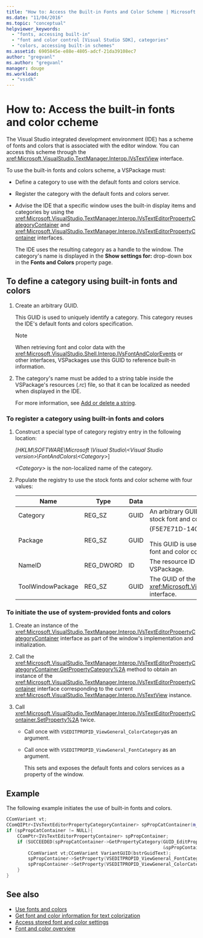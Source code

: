 ```yaml
---
title: "How to: Access the Built-in Fonts and Color Scheme | Microsoft Docs"
ms.date: "11/04/2016"
ms.topic: "conceptual"
helpviewer_keywords:
  - "fonts, accessing built-in"
  - "font and color control [Visual Studio SDK], categories"
  - "colors, accessing built-in schemes"
ms.assetid: 6905845e-e88e-4805-adcf-21da39108ec7
author: "gregvanl"
ms.author: "gregvanl"
manager: douge
ms.workload:
  - "vssdk"
---
```

# How to: Access the built-in fonts and color ccheme
The Visual Studio integrated development environment (IDE) has a scheme of fonts and colors that is associated with the editor window. You can access this scheme through the <xref:Microsoft.VisualStudio.TextManager.Interop.IVsTextView> interface.

 To use the built-in fonts and colors scheme, a VSPackage must:

- Define a category to use with the default fonts and colors service.

- Register the category with the default fonts and colors server.

- Advise the IDE that a specific window uses the built-in display items and categories by using the <xref:Microsoft.VisualStudio.TextManager.Interop.IVsTextEditorPropertyCategoryContainer> and <xref:Microsoft.VisualStudio.TextManager.Interop.IVsTextEditorPropertyContainer> interfaces.

  The IDE uses the resulting category as a handle to the window. The category's name is displayed in the **Show settings for:** drop-down box in the **Fonts and Colors** property page.

## To define a category using built-in fonts and colors

1.  Create an arbitrary GUID.

     This GUID is used to uniquely identify a category. This category reuses the IDE's default fonts and colors specification.

    > [!NOTE]
    >  When retrieving font and color data with the <xref:Microsoft.VisualStudio.Shell.Interop.IVsFontAndColorEvents> or other interfaces, VSPackages use this GUID to reference built-in information.

2.  The category's name must be added to a string table inside the VSPackage's resources (*.rc*) file, so that it can be localized as needed when displayed in the IDE.

     For more information, see [Add or delete a string](/cpp/windows/adding-or-deleting-a-string).

### To register a category using built-in fonts and colors

1.  Construct a special type of category registry entry in the following location:

     *[HKLM\SOFTWARE\Microsoft \Visual Studio\\\<Visual Studio version>\FontAndColors\\\<Category>*]

     *\<Category>* is the non-localized name of the category.

2.  Populate the registry to use the stock fonts and color scheme with four values:

    |Name|Type|Data|Description|
    |----------|----------|----------|-----------------|
    |Category|REG_SZ|GUID|An arbitrary GUID that identifies a category that contains the stock font and color scheme.|
    |Package|REG_SZ|GUID|{F5E7E71D-1401-11D1-883B-0000F87579D2}<br /><br /> This GUID is used by all VSPackages that use the default font and color configurations.|
    |NameID|REG_DWORD|ID|The resource ID of a localizable category name in the VSPackage.|
    |ToolWindowPackage|REG_SZ|GUID|The GUID of the VSPackage implementing the <xref:Microsoft.VisualStudio.TextManager.Interop.IVsTextView> interface.|

### To initiate the use of system-provided fonts and colors

1. Create an instance of the <xref:Microsoft.VisualStudio.TextManager.Interop.IVsTextEditorPropertyCategoryContainer> interface as part of the window's implementation and initialization.

2. Call the <xref:Microsoft.VisualStudio.TextManager.Interop.IVsTextEditorPropertyCategoryContainer.GetPropertyCategory%2A> method to obtain an instance of the <xref:Microsoft.VisualStudio.TextManager.Interop.IVsTextEditorPropertyContainer> interface corresponding to the current <xref:Microsoft.VisualStudio.TextManager.Interop.IVsTextView> instance.

3. Call <xref:Microsoft.VisualStudio.TextManager.Interop.IVsTextEditorPropertyContainer.SetProperty%2A> twice.

   - Call once with `VSEDITPROPID_ViewGeneral_ColorCategory`as an argument.

   - Call once with `VSEDITPROPID_ViewGeneral_FontCategory` as an argument.

     This sets and exposes the default fonts and colors services as a property of the window.

## Example
 The following example initiates the use of built-in fonts and colors.

```cpp
CComVariant vt;
CComQIPtr<IVsTextEditorPropertyCategoryContainer> spPropCatContainer(m_spView);
if (spPropCatContainer != NULL){
    CComPtr<IVsTextEditorPropertyContainer> spPropContainer;
    if (SUCCEEDED(spPropCatContainer->GetPropertyCategory(GUID_EditPropCategory_View_MasterSettings,
                                                          &spPropContainer))){
        CComVariant vt;CComVariant VariantGUID(bstrGuidText);
        spPropContainer->SetProperty(VSEDITPROPID_ViewGeneral_FontCategory, VariantGUID);
        spPropContainer->SetProperty(VSEDITPROPID_ViewGeneral_ColorCategory, VariantGUID);
    }
}
```

## See also

- [Use fonts and colors](../extensibility/using-fonts-and-colors.md)
- [Get font and color information for text colorization](../extensibility/getting-font-and-color-information-for-text-colorization.md)
- [Access stored font and color settings](../extensibility/accessing-stored-font-and-color-settings.md)
- [Font and color overview](../extensibility/font-and-color-overview.md)